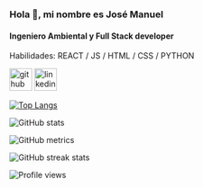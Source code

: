 ### Hola 👋, mi nombre es José Manuel
#### Ingeniero Ambiental y Full Stack developer

Habilidades: REACT / JS / HTML / CSS / PYTHON



[<img src='https://cdn.jsdelivr.net/npm/simple-icons@3.0.1/icons/github.svg' alt='github' height='40'>](https://github.com/josemamunoz)  [<img src='https://cdn.jsdelivr.net/npm/simple-icons@3.0.1/icons/linkedin.svg' alt='linkedin' height='40'>](https://www.linkedin.com/in/https://www.linkedin.com/in/josemamunoz//)  

[![Top Langs](https://github-readme-stats.vercel.app/api/top-langs/?username=josemamunoz)](https://github.com/anuraghazra/github-readme-stats)

![GitHub stats](https://github-readme-stats.vercel.app/api?username=josemamunoz&show_icons=true)  

![GitHub metrics](https://metrics.lecoq.io/josemamunoz)  

![GitHub streak stats](https://github-readme-streak-stats.herokuapp.com/?user=josemamunoz)  

![Profile views](https://gpvc.arturio.dev/josemamunoz)  
